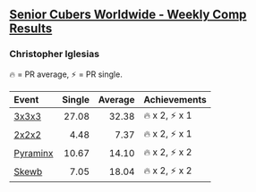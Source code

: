 <style>table {white-space: nowrap;}</style>
<link rel="stylesheet" type="text/css" href="/scw-comp/css/flags.css" />

## [Senior Cubers Worldwide - Weekly Comp Results](/scw-comp/results/)
### Christopher Iglesias

<span style="white-space: nowrap;">🔥 = PR average</span>, <span style="white-space: nowrap;">⚡ = PR single</span>.

| Event | Single | Average | Achievements|
| :-- | --: | --: | :-- |
| [3x3x3](333.md) | 27.08 | 32.38 | 🔥 x 2, ⚡ x 1 |
| [2x2x2](222.md) | 4.48 | 7.37 | 🔥 x 2, ⚡ x 1 |
| [Pyraminx](pyram.md) | 10.67 | 14.10 | 🔥 x 2, ⚡ x 2 |
| [Skewb](skewb.md) | 7.05 | 18.04 | 🔥 x 2, ⚡ x 2 |

<!-- Global site tag (gtag.js) - Google Analytics -->
<script async src="https://www.googletagmanager.com/gtag/js?id=UA-86348435-3"></script>
<script>window.dataLayer = window.dataLayer || []; function gtag() {dataLayer.push(arguments);} gtag('js', new Date()); gtag('config', 'UA-86348435-3');</script>

